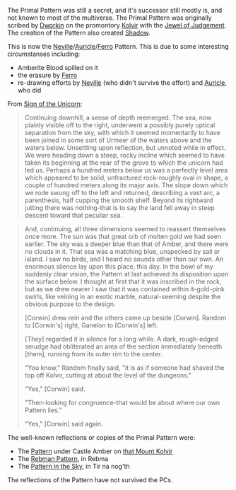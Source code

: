 The Primal Pattern was still a secret, and it's successor still mostly is, and not known to most of the multiverse.  The Primal Pattern was originally scribed by [Dworkin](DworkinOfAmber) on the promontory [Kolvir](KolvirPromontory) with the [Jewel of Judgement](JewelOfJudgement).  The creation of the Pattern also created [Shadow](ShadowPlaces). 

This is now the [Neville](NevilleOfEric)/[Auricle](AuricleOfTir)/[Ferro](FerroOfDworkin) Pattern. This is due to some interesting circumstanses including:
 + Amberite Blood spilled on it
 + the erasure by [Ferro](FerroOfDworkin)
 + re-drawing efforts by [Neville](NevilleOfEric) (who didn't survive the effort) and [Auricle](AuricleOfTir), who did

From <u>Sign of the Unicorn</u>:
> Continuing downhill, a sense of depth reemerged. The sea, now plainly visible off to the right, underwent a possibly purely optical separation from the sky, with which it seemed momentarily to have been joined in some sort of Urmeer of the waters above and the waters below. Unsettling upon reflection, but unnoted while in effect. We were heading down a steep, rocky incline which seemed to have taken its beginning at the rear of the grove to which the unicorn had led us. Perhaps a hundred meters below us was a perfectly level area which appeared to be solid, unfractured rock-roughly oval in shape, a couple of hundred meters along its major axis. The slope down which we rode swung off to the left and returned, describing a vast arc, a parenthesis, half cupping the smooth shelf. Beyond its rightward jutting there was nothing-that is to say the land fell away in steep descent toward that peculiar sea.

> And, continuing, all three dimensions seemed to reassert themselves once more. The sun was that great orb of molten gold we had seen earlier. The sky was a deeper blue than that of Amber, and there were no clouds in it. That sea was a matching blue, unspecked by sail or island. I saw no birds, and I heard no sounds other than our own. An enormous silence lay upon this place, this day. In the bowl of my suddenly clear vision, the Pattern at last achieved its disposition upon the surface below. I thought at first that it was inscribed in the rock, but as we drew nearer I saw that it was contained within it-gold-pink swirls, like veining in an exotic marble, natural-seeming despite the obvious purpose to the design.
>
> [Corwin] drew rein and the others came up beside [Corwin]. Random to [Corwin's] right, Ganelon to [Corwin's] left.
>
> [They] regarded it in silence for a long while. A dark, rough-edged smudge had obliterated an area of the section immediately beneath [them], running from its outer rim to the center.
>
> "You know," Random finally said, "it is as if someone had shaved the top off Kolvir, cutting at about the level of the dungeons." 
>
> "Yes," [Corwin] said.
>
> "Then-looking for congruence-that would be about where our own Pattern lies."
>
> "Yes," [Corwin] said again.

The well-known reflections or copies of the Primal Pattern were:
 + The [Pattern](KolvirPattern) under Castle Amber on [that Mount Kolvir](KolvirPromontory)
 + The [Rebman Pattern](RebmaPattern), in Rebma
 + The [Pattern in the Sky](TirPattern), in Tir na nog'th

The reflections of the Pattern have not survived the PCs.
